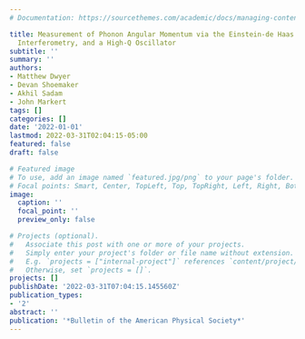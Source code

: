 ```yaml
---
# Documentation: https://sourcethemes.com/academic/docs/managing-content/

title: Measurement of Phonon Angular Momentum via the Einstein-de Haas Effect, Fiber-Optic
  Interferometry, and a High-Q Oscillator
subtitle: ''
summary: ''
authors:
- Matthew Dwyer
- Devan Shoemaker
- Akhil Sadam
- John Markert
tags: []
categories: []
date: '2022-01-01'
lastmod: 2022-03-31T02:04:15-05:00
featured: false
draft: false

# Featured image
# To use, add an image named `featured.jpg/png` to your page's folder.
# Focal points: Smart, Center, TopLeft, Top, TopRight, Left, Right, BottomLeft, Bottom, BottomRight.
image:
  caption: ''
  focal_point: ''
  preview_only: false

# Projects (optional).
#   Associate this post with one or more of your projects.
#   Simply enter your project's folder or file name without extension.
#   E.g. `projects = ["internal-project"]` references `content/project/deep-learning/index.md`.
#   Otherwise, set `projects = []`.
projects: []
publishDate: '2022-03-31T07:04:15.145560Z'
publication_types:
- '2'
abstract: ''
publication: '*Bulletin of the American Physical Society*'
---
```

